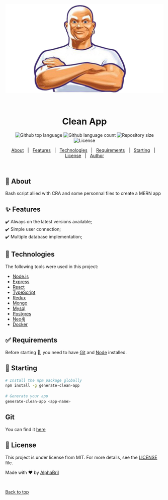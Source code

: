 <div align="center" id="top"> 
  <img src="./files/MrPropre.png" alt="Clean App" />

  &#xa0;

  <!-- <a href="https://cleanapp.netlify.app">Demo</a> -->
</div>

<h1 align="center">Clean App</h1>

<p align="center">
  <img alt="Github top language" src="https://img.shields.io/github/languages/top/AlphaBril/clean-app?color=56BEB8">

  <img alt="Github language count" src="https://img.shields.io/github/languages/count/AlphaBril/clean-app?color=56BEB8">

  <img alt="Repository size" src="https://img.shields.io/github/repo-size/AlphaBril/clean-app?color=56BEB8">

  <img alt="License" src="https://img.shields.io/github/license/AlphaBril/clean-app?color=56BEB8">

  <!-- <img alt="Github issues" src="https://img.shields.io/github/issues/AlphaBril/clean-app?color=56BEB8" /> -->

  <!-- <img alt="Github forks" src="https://img.shields.io/github/forks/AlphaBril/clean-app?color=56BEB8" /> -->

  <!-- <img alt="Github stars" src="https://img.shields.io/github/stars/AlphaBril/clean-app?color=56BEB8" /> -->
</p>

<!-- Status -->

<!-- <h4 align="center"> 
	🚧  Clean App 🚀 Under construction...  🚧
</h4> 

<hr> -->

<p align="center">
  <a href="#dart-about">About</a> &#xa0; | &#xa0; 
  <a href="#sparkles-features">Features</a> &#xa0; | &#xa0;
  <a href="#rocket-technologies">Technologies</a> &#xa0; | &#xa0;
  <a href="#white_check_mark-requirements">Requirements</a> &#xa0; | &#xa0;
  <a href="#checkered_flag-starting">Starting</a> &#xa0; | &#xa0;
  <a href="#memo-license">License</a> &#xa0; | &#xa0;
  <a href="https://github.com/AlphaBril" target="_blank">Author</a>
</p>

<br>

## :dart: About ##

Bash script allied with CRA and some personnal files to create a MERN app

## :sparkles: Features ##

:heavy_check_mark: Always on the latest versions available;\
:heavy_check_mark: Simple user connection;\
:heavy_check_mark: Multiple database implementation;

## :rocket: Technologies ##

The following tools were used in this project:

- [Node.js](https://nodejs.org/en/)
- [Express](https://expressjs.com/)
- [React](https://pt-br.reactjs.org/)
- [TypeScript](https://www.typescriptlang.org/)
- [Redux](https://www.redux.js.org)
- [Mongo](https://www.mongodb.com/)
- [Mysql](https://www.mysql.com/)
- [Postgres](https://www.postgresql.org/)
- [Neo4j](https://neo4j.com/)
- [Docker](https://www.docker.com/)

## :white_check_mark: Requirements ##

Before starting :checkered_flag:, you need to have [Git](https://git-scm.com) and [Node](https://nodejs.org/en/) installed.

## :checkered_flag: Starting ##

```bash
# Install the npm package globally
npm install -g generate-clean-app

# Generate your app
generate-clean-app <app-name>
```

## Git ##

You can find it [here](./GIT.md)

## :memo: License ##

This project is under license from MIT. For more details, see the [LICENSE](LICENSE.md) file.


Made with :heart: by <a href="https://github.com/AlphaBril" target="_blank">AlphaBril</a>

&#xa0;

<a href="#top">Back to top</a>
